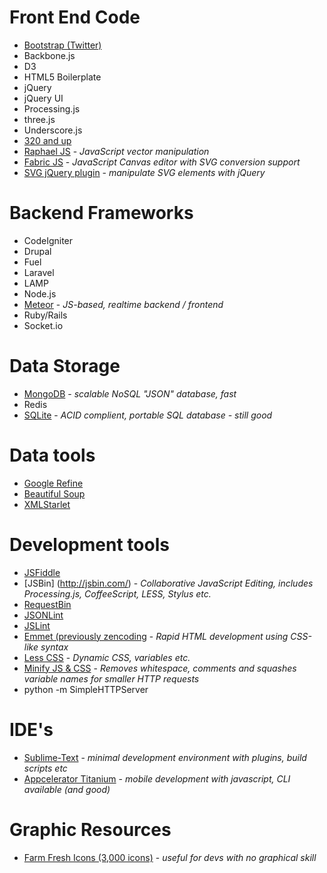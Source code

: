 # Front End Code 
* [Bootstrap (Twitter)](http://twitter.github.com/bootstrap/)
* Backbone.js
* D3
* HTML5 Boilerplate
* jQuery
* jQuery UI
* Processing.js
* three.js
* Underscore.js
* [320 and up](http://stuffandnonsense.co.uk/projects/320andup/)
* [Raphael JS](http://raphaeljs.com/) - *JavaScript vector manipulation*
* [Fabric JS](http://fabricjs.com/) - *JavaScript Canvas editor with SVG conversion support*
* [SVG jQuery plugin](http://keith-wood.name/svg.html) - *manipulate SVG elements with jQuery*

# Backend Frameworks
* CodeIgniter
* Drupal
* Fuel
* Laravel
* LAMP
* Node.js
* [Meteor](http://meteor.com/) - *JS-based, realtime backend / frontend*
* Ruby/Rails
* Socket.io

# Data Storage
* [MongoDB](http://www.mongodb.org/) - *scalable NoSQL "JSON" database, fast*
* Redis
* [SQLite](http://www.sqlite.org) - *ACID complient, portable SQL database - still good*

# Data tools
* [Google Refine](http://code.google.com/p/google-refine/)
* [Beautiful Soup](http://www.crummy.com/software/BeautifulSoup/)
* [XMLStarlet](http://xmlstar.sourceforge.net/doc/UG/xmlstarlet-ug.html)

# Development tools
* [JSFiddle](http://jsfiddle.net/)
* [JSBin] (http://jsbin.com/) - *Collaborative JavaScript Editing, includes Processing.js, CoffeeScript, LESS, Stylus etc.*
* [RequestBin](http://requestb.in/)
* [JSONLint](http://jsonlint.com/)
* [JSLint](http://www.jslint.com/)
* [Emmet (previously zencoding](http://docs.emmet.io/) - *Rapid HTML development using CSS-like syntax*
* [Less CSS](http://lesscss.org/) - *Dynamic CSS, variables etc.*
* [Minify JS & CSS](https://github.com/mrclay/minify) - *Removes whitespace, comments and squashes variable names for smaller HTTP requests*
* python -m SimpleHTTPServer

# IDE's
* [Sublime-Text](http://www.sublimetext.com/) - *minimal development environment with plugins, build scripts etc*
* [Appcelerator Titanium](http://www.appcelerator.com/) - *mobile development with javascript, CLI available (and good)*

# Graphic Resources
* [Farm Fresh Icons (3,000 icons)](www.fatcow.com/free-icons) - *useful for devs with no graphical skill*
